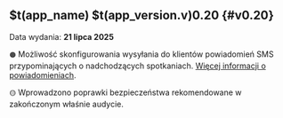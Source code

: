 ## $t(app_name) $t(app_version.v)0.20 {#v0.20}

Data wydania: **21 lipca 2025**

`🟠` Możliwość skonfigurowania wysyłania do klientów powiadomień SMS przypominających o nadchodzących spotkaniach.
[Więcej informacji o powiadomieniach](meeting-notifications).

`🟡` Wprowadzono poprawki bezpieczeństwa rekomendowane w zakończonym właśnie audycie.
